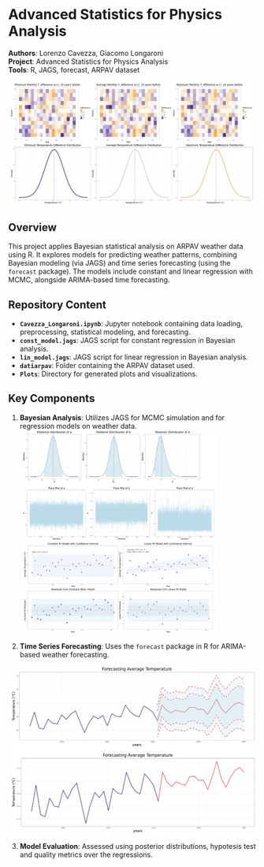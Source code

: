 # Advanced Statistics for Physics Analysis

**Authors**: Lorenzo Cavezza, Giacomo Longaroni  
**Project**: Advanced Statistics for Physics Analysis  
**Tools**: R, JAGS, forecast, ARPAV dataset  

<img src="./Plots/distribution.png" alt="Constant Model Posterior" width="600">

## Overview

This project applies Bayesian statistical analysis on ARPAV weather data using R. It explores models for predicting weather patterns, combining Bayesian modeling (via JAGS) and time series forecasting (using the `forecast` package). The models include constant and linear regression with MCMC, alongside ARIMA-based time forecasting.

## Repository Content

- **`Cavezza_Longaroni.ipynb`**: Jupyter notebook containing data loading, preprocessing, statistical modeling, and forecasting.
- **`const_model.jags`**: JAGS script for constant regression in Bayesian analysis.
- **`lin_model.jags`**: JAGS script for linear regression in Bayesian analysis.
- **`datiarpav`**: Folder containing the ARPAV dataset used.
- **`Plots`**: Directory for generated plots and visualizations.

## Key Components

1. **Bayesian Analysis**: Utilizes JAGS for MCMC simulation and for regression models on weather data.
 <img src="./Plots/markov.png" alt="Linear Model Posterior" width="400"><img src="./Plots/regression.png" alt="Linear Model Posterior" width="400">
 
2. **Time Series Forecasting**: Uses the `forecast` package in R for ARIMA-based weather forecasting.
 <img src="./Plots/forecasting.png" alt="Forecasting Model" width="600">
 
3. **Model Evaluation**: Assessed using posterior distributions, hypotesis test and quality metrics over the regressions.

